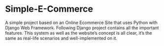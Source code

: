 # Simple-E-Commerce
A simple project based on an Online Ecommerce Site that uses Python with Django Web Framework. Following Django project contains all the important features.  This system as well as the website’s concept is all clear, it’s the same as real-life scenarios and well-implemented on it.
